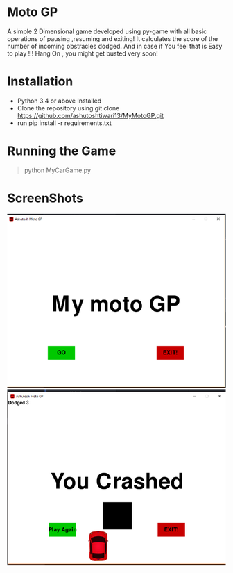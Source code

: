 # Moto GP 
A simple 2 Dimensional game developed using py-game with all basic operations of pausing ,resuming and exiting! It calculates the score of the number of incoming obstracles dodged.
And in case if You feel that is Easy to play !!! Hang On , you might get busted very soon!

# Installation 

* Python 3.4 or above Installed
* Clone the repository using git clone https://github.com/ashutoshtiwari13/MyMotoGP.git
* run pip install -r requirements.txt

# Running the Game 
> python MyCarGame.py



# ScreenShots 

![alt text](https://github.com/ashutoshtiwari13/MyMotoGP/blob/master/ss1.png)
![alt text](https://github.com/ashutoshtiwari13/MyMotoGP/blob/master/ss2.png)
